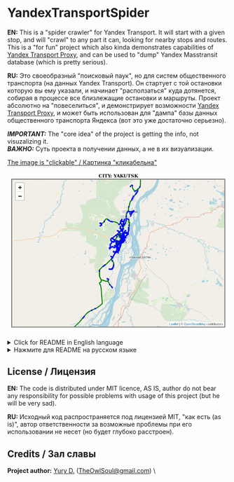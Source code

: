 # YandexTransportSpider

**EN:** This is a "spider crawler" for Yandex Transport. It will start with a given stop, and will "crawl" to any part it can, looking for nearby stops and routes. This is a "for fun" project which also kinda demonstrates capabilities of [Yandex Transport Proxy](https://github.com/OwlSoul/YandexTransportProxy), and can be used to "dump" Yandex Masstransit database (which is pretty serious).

**RU:** Это своеобразный "поисковый паук", но для систем общественного транспорта (на данных Yandex Transport). Он стартует с той остановки которую вы ему указали, и начинает "расползаться" куда дотянется, собирая в процессе все близлежащие остановки и маршруты. Проект абсолютно на "повеселиться", и демонстрирует возможности [Yandex Transport Proxy](https://github.com/OwlSoul/YandexTransportProxy), и может быть использован для "дампа" базы данных общественного транспорта Яндекса (вот это уже достаточно серьезно).

_**IMPORTANT:**_ The "core idea" of the project is getting the info, not visuzalizing it. \
_**ВАЖНО:**_ Суть проекта в получении данных, а не в их визуализации. 

[ The image is "clickable" / Картинка "кликабельна" ](http://owlsoul.biz.tm:10001/leaflet/leaflet.html)

[![Yandex Transport Spider](https://github.com/OwlSoul/Images/raw/master/YandexTransportSpider/screeenshot-yakutsk.png)](http://owlsoul.biz.tm:10001/leaflet/leaflet.html) 
 
<details>
<summary> Click for README in English language</summary>
 
 ## The hell is this?
 
If you'll throw away the version "I'm an addict for watching at hure growing graphs", this is a "spider crawler" which will create the database of mass transit starting with the specifiet point, and reaching as far as it can, grabbing stops and routes in process. The data in database will be from Yandex - a lot of very tasty info, which you can later use **OFFLINE**.

Small **isolated**(!!!) town (Yakutsk, Chita, Syktyvkar, Ky... Kyzyl, god bless it's soul) "the spider" will parse in about 6-12 hours with "1 request per munute" frequency. Why is it so important that the city is isolated? Well, if you start the spider somewhere in Yekaterinburg, it will eventually find a route to Chelyabinsk, Kurgan and, possibly, Perm (cities about 400km from starting point), and will go there. It is even scary to think about Moscow region. At the moment, "**THERE IS NO STOPPING THE SPIDER**", and it will not stop until it "devours" everything it can get.

Spider can be stopped and resumed at any time, giving him the same starting point or another (he's smart, he can figure out things), just do not touch the database - spiders queue is also there (boo, BOOO, bad patterm, BOOO!). I personally run this thing at the moment in some big city, and in the evening I look at the huge graph and get my doze of excitement (I love huge graphs).

## How do I shot web? Making the spider work.
 
 Spider needs three things:
 1. Working internet connection (duh)
 2. Working and available [Yandex Transport Proxy](https://github.com/OwlSoul/YandexTransportProxy)
 3. Specially prepared Database (PostgreSQL)
 
### Запуск Yandex Transport Proxy

The best way is to run Yandex Transport Proxy inat the same machine inside docker container:

```
docker pull owlsoul/ytproxy:latest
docker run -t -d --name ytproxy --restart unless-stopped -p 25555:25555 owlsoul/ytproxy:latest
```

Done.

### Preparing the database (PostgreSQL)

Let's create a user:

```
CREATE USER yandex_transport WITH ENCRYPTED PASSWORD 'password';
```

Now, we can create a database, fill it with required tables, and give the user **UNLIMITED POWER**!
```
CREATE DATABASE yandex_transport;

\c yandex_transport;

CREATE TABLE stops (
    stop_id varchar PRIMARY KEY,
    name varchar,
    region varchar,
    timestamp timestamptz,
    data jsonb
);

CREATE TABLE ROUTES (
    route_id varchar PRIMARY KEY,
    thread_id varchar,
    name varchar,
    type varchar,
    region varchar,
    timestamp timestamptz,
    data jsonb
);

CREATE TABLE queue (
    id serial PRIMARY KEY,
    type varchar,
    data_id varchar,
    thread_id varchar
);

GRANT ALL PRIVILEGES ON SCHEMA public TO yandex_transport;
GRANT ALL PRIVILEGES ON ALL TABLES IN SCHEMA public TO yandex_transport;
GRANT ALL PRIVILEGES ON ALL SEQUENCES IN SCHEMA public TO yandex_transport;
GRANT ALL PRIVILEGES ON DATABASE yandex_transport TO yandex_transport;
```

By default the spider will work with this database, user and password.

### Launching the spider
Spider needs [YandexTransportWebdriverAPI-Python](https://github.com/OwlSoul/YandexTransportWebdriverAPI-Python) library, and a little of other stuff.

```
pip3 install psycopg2-binary
pip3 install yandex_transport_webdriver_api
```

Let's launch the spider, for example, from the stop ["Chkalov Street"("Улица Чкалова")](https://yandex.ru/maps/19/syktyvkar/?ll=50.808973%2C61.678116&masstransit%5BstopId%5D=1680722687&mode=stop&z=16) in Syktyvkar city:

```
./transport_spider.py 1680722687 --database yandex_transport
```

Watch the spider crawl! It'll finish in like... 16 hours, and you'll get the database of ALL public transit in Syktyvkar (by Yandex version, be warned that Yandex may not know something).

### About database
In tables _stops_ and _routes_ there is a field _data_ with type _jsonb_. This is the field spider writes JSON data from yandex to, and it contains possible all required info for route (trajectory, stops) and stop (coordinates, passing routes). Yandex is constantly changing its JSON, so documenting it is a monkey job, but it's quite readable. You can get the examples [here](https://github.com/OwlSoul/YandexTransportProxy/wiki), the spider uses methods [getStopInfo](https://github.com/OwlSoul/YandexTransportProxy/wiki/%D0%9F%D1%80%D0%B8%D0%BC%D0%B5%D1%80:-getStopInfo) and [getRouteInfo](https://github.com/OwlSoul/YandexTransportProxy/wiki/%D0%9F%D1%80%D0%B8%D0%BC%D0%B5%D1%80:-getRouteInfo).

#### Table structure - stops :
_stop_id_ - stop ID  \
_name_ - stop name \
_region_ - stop region \
_timestamp_ - time, when stop was added to database \
_data_ - JSON answer from Yandex getStopInfo \

#### Table structure - routes:
_route_id_ - route ID  \
_type_ - route type (bus, minibus etc) \
_name_ - route name \
_region_ - not used, to be removed
_timestamp_ - time, when stop was added to database \
_data_ - JSON answer from Yandex getRouteInfo \

#### Таблица queue:
Это очередь запросов для "паука", лучше эту штуку не трогать.

_id_ - ID sequence number
_type_ - query type, 'stop' or 'route' \
_data_id_ - there will be _stop_id_ for the stop, or _route_id_ for the route \
_thread_id_ - route needs the Thread ID of the "line" for identification\

### Spider CLI parameters

```
positional arguments:
  stop_id              Starting stop ID

optional arguments:
  -h, --help           show this help message and exit
  -v, --version        show version info
  --ytproxy_host HOST  Yandex Transport Proxy host, default is 127.0.0.1
  --ytproxy_port PORT  Yandex Transport Proxy port, default is 25555
  --database DB_NAME   Database name, default is yandex_transport
  --db_host DB_HOST    Database host, default is localhost
  --db_port DB_PORT    Database port, default is 5432
  --db_user DB_USER    Database username, default is yandex_transport
  --db_password PASS   Database password, default is password
  --delay_lower D_LOW  Lower threshold of delay, default is 40
  --delay_upper D_UP   Upper threshold of delay, default is 60
```
You need to specity _stop_id_. How to get it? Pretty easy. You need to click on desired stop in Yandex.Maps and check the URL. \
For example, the stop "Melody Shop" in Khmki city:

https://yandex.ru/maps/10758/himki/?ll=37.438354%2C55.891513&masstransit%5BstopId%5D=stop__9680782&mode=stop&z=19
The stop_id is **stop__9680782**. There is no logic in stopID and routeID names, it can be a pretty bizzare string, so it is not possible to parse Yandex Masstransit database using brute force.

The delay between queries (by default - random delay about 1 min) is controlled by _--delay_lower_ and _--delay_upper_.

## Visualizer

Visuzlizer is not pretending to be a masterpiece of WebDev, it is a horrible and terrible thing created from duct tape and WD40 just to watch the spider working, and to see "what did you get into my precious database". It is also _"My first GoLang app"_ ©®™, _patent pending_, that's why it is... like it is. 

Visualizer requires two libraries:

```
go get github.com/lib/pq
go get github.com/tidwall/gjson
```

The configuration is in _config/visualizer-config.json_:

```
{
    "listen_host": "127.0.0.1",  
    "listen_port": 8090,
    "preload_data": false,

    "city_name": "KYZYL",
    "center_coords": [51.6959, 94.4709],
    "center_zoom": 12,

    "database": "yandex_transport_kyzyl",
    "db_host": "127.0.0.1",
    "db_port": 5432,
    "db_user": "yandex_transport",
    "db_password": "password",

    "draw_delay": 5,
    "update_interval": 60
}
```

_listen_host_ - the host to listen on \
_listen_port_ - the port to listen on \
_preload_data_ - set **true** if you need to display the completed database, in this case backend will fetch data from the base once and will be ready to show it. If there is **false**, database will be fetched with each request from frontend, this is suitable for visualizing the "work in progress", and this part of code is heavily non-optimized.

_city_name_ - the name of city to display \
_сenter_coords - center coordinates at launch \
_сenter_zoom_ - map zoom at launch \

Database parameters are obvious

_draw_delay_ - deley in ms between drawing two objects on map
_update_interval_ - delay in seconds between database fetch (used in case of _"preload_data": false_)

## Launching the visualizer

```
go run visualizer-backend.go
```

Now navigate yourself to http://localhost:8090/leaflet/leaflet.html and witness the GRAPH.

</details>
 
 
<details>
<summary> Нажмите для README на русском языке </summary>
 
## Зачем оно надо?

Если отложить в сторону версию "меня адски прет смотреть на разрастающиеся графы" - эта штука просто берет и составляет базу данных общественного транспорта начиная с той точки которую вы ей указали. При этом данные в базе будут "от Яндекса", а это очень много полезной и вкусной информации, которую потом можно использовать **ОФФЛАЙН**. 

Небольшой **изолированный**(!!!) город (Якутск, Чита, Сыктывкар... Кы... Кызыл, да храни его господь) "паук" растащит на базу где-то за 6-12 часов при частоте запросов к Яндексу "1 в минуту". Почему так важно что город изолированный? А потому что если запустить эту штуку в Екатеринбурге она со временем найдет маршрут до Челябинска, Кургана и, возможно, Перми, и поползет туда. Про Москву и Московскую Область и думать страшно. На данный момент "**THERE IS NO STOPPING THE SPIDER**" и он не успокоится пока не найдет все до чего дотянется.

Паука, кстати, можно остановить в любой момент, и потом продолжить указав новую стартовую точку, или ту же самую (он там сам разберется), главное не трогать и не изменять базу - очередь запросов он тоже хранит в ней (бууу, буууу, плохой паттерн, бууууу!!!). Я лично запускаю его на каком-то крупном городе когда выхожу из дома, а вечером прихожу и "прусь на разросшийся граф".

 ## И как заставить его работать?
 
 Пауку для работы нужны три вещи:
 1. Работающий интернет (duh)
 2. Запущенный и доступный по сети [Yandex Transport Proxy](https://github.com/OwlSoul/YandexTransportProxy)
 3. Подготовленная база данных PostgreSQL.
 
### Запуск Yandex Transport Proxy

Лучше всего запускать прокси на той же машине что и паука, и в докер-контейнере:

```
docker pull owlsoul/ytproxy:latest
docker run -t -d --name ytproxy --restart unless-stopped -p 25555:25555 owlsoul/ytproxy:latest
```

Готово.

### Готовим пауку базу данных (PostgreSQL)

Создаем пользователя:

```
CREATE USER yandex_transport WITH ENCRYPTED PASSWORD 'password';
```

Создаем базу данных, и заполняем ее нужными таблицами, потом даем созданному пользователю абсолютную **ВЛАСТЬ**:
```
CREATE DATABASE yandex_transport;

\c yandex_transport;

CREATE TABLE stops (
    stop_id varchar PRIMARY KEY,
    name varchar,
    region varchar,
    timestamp timestamptz,
    data jsonb
);

CREATE TABLE ROUTES (
    route_id varchar PRIMARY KEY,
    thread_id varchar,
    name varchar,
    type varchar,
    region varchar,
    timestamp timestamptz,
    data jsonb
);

CREATE TABLE queue (
    id serial PRIMARY KEY,
    type varchar,
    data_id varchar,
    thread_id varchar
);

GRANT ALL PRIVILEGES ON SCHEMA public TO yandex_transport;
GRANT ALL PRIVILEGES ON ALL TABLES IN SCHEMA public TO yandex_transport;
GRANT ALL PRIVILEGES ON ALL SEQUENCES IN SCHEMA public TO yandex_transport;
GRANT ALL PRIVILEGES ON DATABASE yandex_transport TO yandex_transport;
```

Паук по умолочанию будет работать именно с этой базой и с таким паролем.

### Запуск самого паука

Пауку нужна библиотека [YandexTransportWebdriverAPI-Python](https://github.com/OwlSoul/YandexTransportWebdriverAPI-Python), ну и еще там до кучи барахла всякого, немного.

```
pip3 install psycopg2-binary
pip3 install yandex_transport_webdriver_api
```

Запускаем паука, например с остановки ["Улица Чкалова"](https://yandex.ru/maps/19/syktyvkar/?ll=50.808973%2C61.678116&masstransit%5BstopId%5D=1680722687&mode=stop&z=16) в Сыктывкаре:

```
./transport_spider.py 1680722687 --database yandex_transport
```

Все, паук пополз. Часов через 16 закончит, у вас будет база ВСЕГО общественного транспота города Сыктывкар (по версии Яндекса, он все-таки может чего-то не знать).

### Немного о базе данных
В таблицах stops и routes в базе есть поле _data_ типа _jsonb_. В это поле паук пишет ответ от Яндекса в формате JSON, и там есть ну просто вся необходимая остановка по марштуру (траектория, остальные остановки) или остановке (координаты, проходящие маршруты). Яндекс свой JSON постоянно меняет, и документировать его очень неблагодарное дело, но читается оно достаточно легко и понятно. Примеры можно посмотреть [здесь](https://github.com/OwlSoul/YandexTransportProxy/wiki), паук оперирует методами [getStopInfo](https://github.com/OwlSoul/YandexTransportProxy/wiki/%D0%9F%D1%80%D0%B8%D0%BC%D0%B5%D1%80:-getStopInfo) и [getRouteInfo](https://github.com/OwlSoul/YandexTransportProxy/wiki/%D0%9F%D1%80%D0%B8%D0%BC%D0%B5%D1%80:-getRouteInfo).

#### Структура таблицы stops:
_stop_id_ - ID остановки \
_name_ - имя остановки \
_region_ - регион остановки \
_timestamp_ - время, когда остановка была добавлена в базу \
_data_ - JSON ответ от getStopInfo Яндекса \

#### Структура таблицы routes:
_route_id_ - ID маршрута \
_type_ - тип маршрута (автобус, троллейбус и т.д.) \
_name_ - имя маршрута \
_region_ - не используется, пока оставлено чтобы "что-то не сломать", потом уберу (никогда) \
_timestamp_ - время, когда маршрут был добавлена в базу \
_data_ - JSON ответ от getRouteInfo Яндекса \

#### Таблица queue:
Это очередь запросов для "паука", лучше эту штуку не трогать.

_id_ - порядковый номер
_type_ - тип запроса, 'stop' или 'route' \
_data_id_ - здесь будет или _stop_id_ остановки, или _route_id_ маршрута \
_thread_id_ - маршруту для идентификации нужен еще и ID "линии" (туда, обратно, альтернативная и.т.д) \

### Параметры командной строки для паука

```
positional arguments:
  stop_id              Starting stop ID

optional arguments:
  -h, --help           запросить о помощи
  -v, --version        запросить версию приложения
  --ytproxy_host HOST  хост Yandex Transport Proxy, по умолчанию 127.0.0.1
  --ytproxy_port PORT  порт Yandex Transport Proxy port, по умолчанию 25555
  --database DB_NAME   имя базы данных, по умолчанию yandex_transport
  --db_host DB_HOST    хост базы данных, по умолчанию localhost
  --db_port DB_PORT    порт базы данных, по умолчанию 5432
  --db_user DB_USER    имя пользователя базы данных, по умолчанию yandex_transport
  --db_password PASS   пароль базы данных, по умолчанию password
  --delay_lower D_LOW  нижний предел задержки между запросами, по умолчанию 40
  --delay_upper D_UP   нижний предел задержки между запросами, по умолчанию 60
```

Главное это указать stop_id. Как его получить? Очень просто.
Нужно "кликнуть" на желаемую остановку в Яндекс.Картах и посмотреть URL остановки в адресной строке браузера. \
Например для остановки "Магазин Мелодия" в Химках:

https://yandex.ru/maps/10758/himki/?ll=37.438354%2C55.891513&masstransit%5BstopId%5D=stop__9680782&mode=stop&z=19

Здесь stop_id это **stop__9680782**. Какой-то определенной логике ID мершрутов и остановок не поддаются, может быть любая строка, порой очень и очень вычурная, так что просто спарсить всю базу данных Яндекса по транспорту перебором не выйдет.

Задержка между запросами (по умолчанию - случайное число в районе 1 минуты) управляется через _--delay_lower_ и _--delay_upper_.

## Визуализатор

Визуализатор ни в коем случае не претендует на какие-то почести в мире ВебДева, это ужасная и уродливая штука собранная на коленке с адской архитектурой просто чтобы следить за работой паука, или посмотреть что оно там натянуло в базу. А еще это _"мое первое приложение на GoLang"_ ©®™, _patent pending_, поэтому... поэтому он такой какой он есть.

Визуализатору требуются две сторонние библиотеки:
```
go get github.com/lib/pq
go get github.com/tidwall/gjson
```

Конфигурация визуализатора находится в файле config/visualizer-config.json:

```
{
    "listen_host": "127.0.0.1",  
    "listen_port": 8090,
    "preload_data": false,

    "city_name": "KYZYL",
    "center_coords": [51.6959, 94.4709],
    "center_zoom": 12,

    "database": "yandex_transport_kyzyl",
    "db_host": "127.0.0.1",
    "db_port": 5432,
    "db_user": "yandex_transport",
    "db_password": "password",

    "draw_delay": 5,
    "update_interval": 60
}
```

_listen_host_ - хост на котором визуализатор будет слушать \
_listen_port_ - порт на котором визуализатор будет слушать \
_preload_data_ - стоит задать **true** если цель - показать готовую базу, в таком случае при запуске скрипта база будет единожды загружена для дальнейшего отображения пользователю. Если стоит **false** - база будет вычитываться при каждом запросе со стороны фронтедна, этот режим подходит для отображения работы паука "в процессе" и представляет из себя ну абсолютно неоптимизированный кусок кода.

_city_name_ - имя города которое стоит отобразить.
_сenter_coords - координаты куда карта будет "смотреть" при первом запуске.
_сenter_zoom_ - масштаб карты при первом запуске.

Параметры базы данных можно не пояснять, они очевидные.

_draw_delay_ - задержка в миллисекундах между отрисовкой элементов на карте
_update_interval_ - задержка в секундах между полной перерисовкай карты (используется если "preload_data": false)

## Запускаем визуализатор

```
go run visualizer-backend.go
```

Теперь можно зайти на http://localhost:8090/leaflet/leaflet.html и переться на разрастающийся граф.

 </details>
 
## License / Лицензия

**EN:** The code is distributed under MIT licence, AS IS, author do not bear any responsibility for possible problems with usage of this project (but he will be very sad).

**RU:** Исходный код распространяется под лицензией MIT, "как есть (as is)", автор ответственности за возможные проблемы при его использовании не несет (но будет глубоко расстроен).


## Credits / Зал славы
__Project author:__ [Yury D.](https://github.com/OwlSoul) (TheOwlSoul@gmail.com) \
